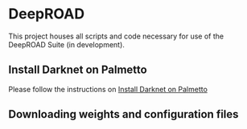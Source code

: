 # DeepROAD
This project houses all scripts and code necessary for use of the DeepROAD Suite (in development).

## Install Darknet on Palmetto

Please follow the instructions on [Install Darknet on Palmetto](https://github.com/eweill/DeepROAD/blob/master/InstallDarknet.md)

## Downloading weights and configuration files